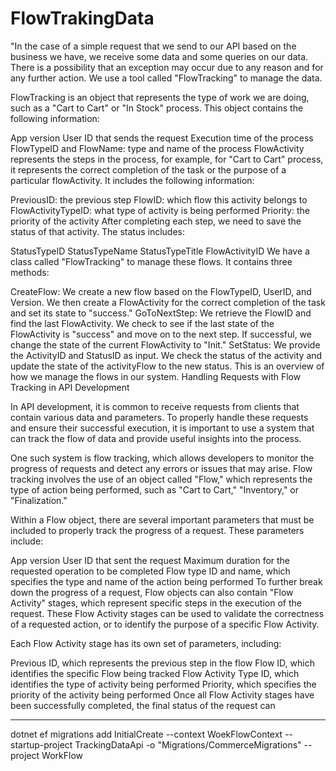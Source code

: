 # FlowTrakingData

"In the case of a simple request that we send to our API based on the business we have, we receive some data and some queries on our data. There is a possibility that an exception may occur due to any reason and for any further action. We use a tool called "FlowTracking" to manage the data.

FlowTracking is an object that represents the type of work we are doing, such as a "Cart to Cart" or "In Stock" process. This object contains the following information:

App version
User ID that sends the request
Execution time of the process
FlowTypeID and FlowName: type and name of the process
FlowActivity represents the steps in the process, for example, for "Cart to Cart" process, it represents the correct completion of the task or the purpose of a particular flowActivity. It includes the following information:

PreviousID: the previous step
FlowID: which flow this activity belongs to
FlowActivityTypeID: what type of activity is being performed
Priority: the priority of the activity
After completing each step, we need to save the status of that activity. The status includes:

StatusTypeID
StatusTypeName
StatusTypeTitle
FlowActivityID
We have a class called "FlowTracking" to manage these flows. It contains three methods:

CreateFlow: We create a new flow based on the FlowTypeID, UserID, and Version. We then create a FlowActivity for the correct completion of the task and set its state to "success."
GoToNextStep: We retrieve the FlowID and find the last FlowActivity. We check to see if the last state of the FlowActivity is "success" and move on to the next step. If successful, we change the state of the current FlowActivity to "Init."
SetStatus: We provide the ActivityID and StatusID as input. We check the status of the activity and update the state of the activityFlow to the new status.
This is an overview of how we manage the flows in our system. Handling Requests with Flow Tracking in API Development

In API development, it is common to receive requests from clients that contain various data and parameters. To properly handle these requests and ensure their successful execution, it is important to use a system that can track the flow of data and provide useful insights into the process.

One such system is flow tracking, which allows developers to monitor the progress of requests and detect any errors or issues that may arise. Flow tracking involves the use of an object called "Flow," which represents the type of action being performed, such as "Cart to Cart," "Inventory," or "Finalization."

Within a Flow object, there are several important parameters that must be included to properly track the progress of a request. These parameters include:

App version
User ID that sent the request
Maximum duration for the requested operation to be completed
Flow type ID and name, which specifies the type and name of the action being performed
To further break down the progress of a request, Flow objects can also contain "Flow Activity" stages, which represent specific steps in the execution of the request. These Flow Activity stages can be used to validate the correctness of a requested action, or to identify the purpose of a specific Flow Activity.

Each Flow Activity stage has its own set of parameters, including:

Previous ID, which represents the previous step in the flow
Flow ID, which identifies the specific Flow being tracked
Flow Activity Type ID, which identifies the type of activity being performed
Priority, which specifies the priority of the activity being performed
Once all Flow Activity stages have been successfully completed, the final status of the request can

---------------------------------------
dotnet ef migrations add InitialCreate --context WoekFlowContext --startup-project TrackingDataApi  -o "Migrations/CommerceMigrations" --project WorkFlow
